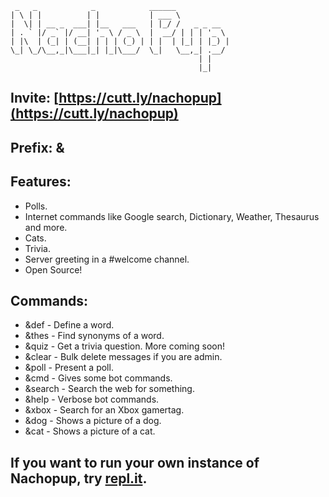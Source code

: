 ```
 _   _            _            ______
| \ | |          | |           | ___ \
|  \| | __ _  ___| |__   ___   | |_/ /   _ _ __
| . ` |/ _` |/ __| '_ \ / _ \  |  __/ | | | '_ \
| |\  | (_| | (__| | | | (_) | | |  | |_| | |_) |
\_| \_/\__,_|\___|_| |_|\___/  \_|   \__,_| .__/
                                          | |
                                          |_|
```
## Invite: [https://cutt.ly/nachopup](https://cutt.ly/nachopup)
## Prefix: &
## Features:
- Polls.
- Internet commands like Google search, Dictionary, Weather, Thesaurus and more.
- Cats.
- Trivia.
- Server greeting in a #welcome channel.
- Open Source!

## Commands:
- &def - Define a word.
- &thes - Find synonyms of a word.
- &quiz - Get a trivia question. More coming soon!
- &clear - Bulk delete messages if you are admin.
- &poll - Present a poll.
- &cmd - Gives some bot commands.
- &search - Search the web for something.
- &help - Verbose bot commands.
- &xbox - Search for an Xbox gamertag.
- &dog - Shows a picture of a dog.
- &cat - Shows a picture of a cat.

## If you want to run your own instance of Nachopup, try [repl.it](https://repl.it).